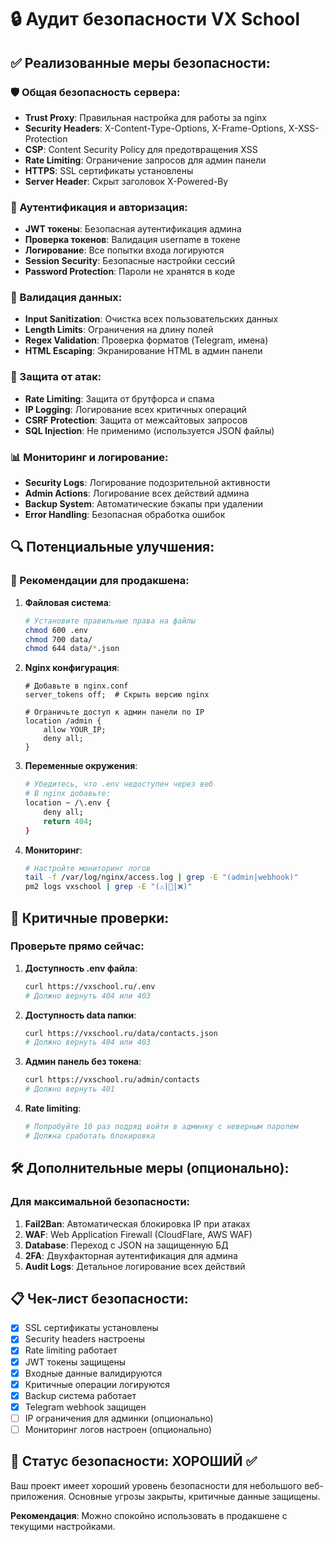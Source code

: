 # 🔒 Аудит безопасности VX School

## ✅ Реализованные меры безопасности:

### 🛡️ Общая безопасность сервера:
- **Trust Proxy**: Правильная настройка для работы за nginx
- **Security Headers**: X-Content-Type-Options, X-Frame-Options, X-XSS-Protection
- **CSP**: Content Security Policy для предотвращения XSS
- **Rate Limiting**: Ограничение запросов для админ панели
- **HTTPS**: SSL сертификаты установлены
- **Server Header**: Скрыт заголовок X-Powered-By

### 🔐 Аутентификация и авторизация:
- **JWT токены**: Безопасная аутентификация админа
- **Проверка токенов**: Валидация username в токене
- **Логирование**: Все попытки входа логируются
- **Session Security**: Безопасные настройки сессий
- **Password Protection**: Пароли не хранятся в коде

### 📝 Валидация данных:
- **Input Sanitization**: Очистка всех пользовательских данных
- **Length Limits**: Ограничения на длину полей
- **Regex Validation**: Проверка форматов (Telegram, имена)
- **HTML Escaping**: Экранирование HTML в админ панели

### 🚫 Защита от атак:
- **Rate Limiting**: Защита от брутфорса и спама
- **IP Logging**: Логирование всех критичных операций
- **CSRF Protection**: Защита от межсайтовых запросов
- **SQL Injection**: Не применимо (используется JSON файлы)

### 📊 Мониторинг и логирование:
- **Security Logs**: Логирование подозрительной активности
- **Admin Actions**: Логирование всех действий админа
- **Backup System**: Автоматические бэкапы при удалении
- **Error Handling**: Безопасная обработка ошибок

## 🔍 Потенциальные улучшения:

### 🔧 Рекомендации для продакшена:

1. **Файловая система**:
   ```bash
   # Установите правильные права на файлы
   chmod 600 .env
   chmod 700 data/
   chmod 644 data/*.json
   ```

2. **Nginx конфигурация**:
   ```nginx
   # Добавьте в nginx.conf
   server_tokens off;  # Скрыть версию nginx
   
   # Ограничьте доступ к админ панели по IP
   location /admin {
       allow YOUR_IP;
       deny all;
   }
   ```

3. **Переменные окружения**:
   ```bash
   # Убедитесь, что .env недоступен через веб
   # В nginx добавьте:
   location ~ /\.env {
       deny all;
       return 404;
   }
   ```

4. **Мониторинг**:
   ```bash
   # Настройте мониторинг логов
   tail -f /var/log/nginx/access.log | grep -E "(admin|webhook)"
   pm2 logs vxschool | grep -E "(⚠️|🚨|❌)"
   ```

## 🚨 Критичные проверки:

### Проверьте прямо сейчас:

1. **Доступность .env файла**:
   ```bash
   curl https://vxschool.ru/.env
   # Должно вернуть 404 или 403
   ```

2. **Доступность data папки**:
   ```bash
   curl https://vxschool.ru/data/contacts.json
   # Должно вернуть 404 или 403
   ```

3. **Админ панель без токена**:
   ```bash
   curl https://vxschool.ru/admin/contacts
   # Должно вернуть 401
   ```

4. **Rate limiting**:
   ```bash
   # Попробуйте 10 раз подряд войти в админку с неверным паролем
   # Должна сработать блокировка
   ```

## 🛠️ Дополнительные меры (опционально):

### Для максимальной безопасности:

1. **Fail2Ban**: Автоматическая блокировка IP при атаках
2. **WAF**: Web Application Firewall (CloudFlare, AWS WAF)
3. **Database**: Переход с JSON на защищенную БД
4. **2FA**: Двухфакторная аутентификация для админа
5. **Audit Logs**: Детальное логирование всех действий

## 📋 Чек-лист безопасности:

- [x] SSL сертификаты установлены
- [x] Security headers настроены
- [x] Rate limiting работает
- [x] JWT токены защищены
- [x] Входные данные валидируются
- [x] Критичные операции логируются
- [x] Backup система работает
- [x] Telegram webhook защищен
- [ ] IP ограничения для админки (опционально)
- [ ] Мониторинг логов настроен (опционально)

## 🎯 Статус безопасности: ХОРОШИЙ ✅

Ваш проект имеет хороший уровень безопасности для небольшого веб-приложения. Основные угрозы закрыты, критичные данные защищены.

**Рекомендация**: Можно спокойно использовать в продакшене с текущими настройками.